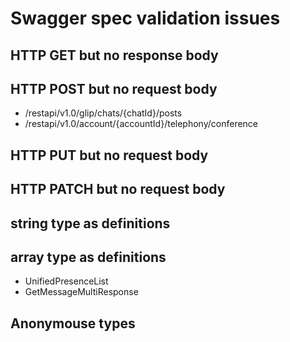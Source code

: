 # Swagger spec validation issues

## HTTP GET but no response body


## HTTP POST but no request body

- /restapi/v1.0/glip/chats/{chatId}/posts
- /restapi/v1.0/account/{accountId}/telephony/conference

## HTTP PUT but no request body


## HTTP PATCH but no request body


## string type as definitions


## array type as definitions

- UnifiedPresenceList
- GetMessageMultiResponse

## Anonymouse types
